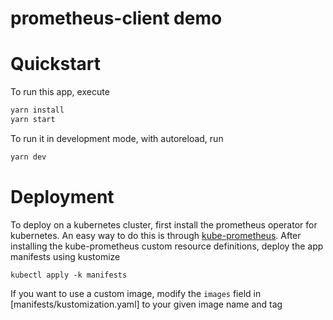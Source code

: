 # prometheus-client demo

# Quickstart

To run this app, execute
```bash
yarn install
yarn start
```

To run it in development mode, with autoreload, run
```bash
yarn dev
```

# Deployment
To deploy on a kubernetes cluster, first install the prometheus operator for kubernetes.
An easy way to do this is through [kube-prometheus](https://github.com/prometheus-operator/kube-prometheus).
After installing the kube-prometheus custom resource definitions, deploy the app manifests using kustomize
```shell
kubectl apply -k manifests
```

If you want to use a custom image, modify the `images` field in [manifests/kustomization.yaml] to your given
image name and tag